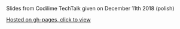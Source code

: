 Slides from Codilime TechTalk given on December 11th 2018 (polish)

[Hosted on gh-pages, click to view](https://krdln.github.io/rust-2018-slides/)
